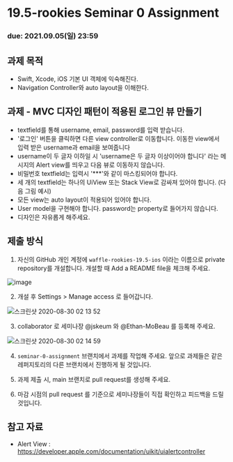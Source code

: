 19.5-rookies Seminar 0 Assignment
================================

### **due: 2021.09.05(일) 23:59**

## 과제 목적
- Swift, Xcode, iOS 기본 UI 객체에 익숙해진다.
- Navigation Controller와 auto layout을 이해한다.

## 과제 - MVC 디자인 패턴이 적용된 로그인 뷰 만들기

- textfield를 통해 username, email, password를 입력 받습니다.
- '로그인' 버튼을 클릭하면 다른 view controller로 이동합니다. 이동한 view에서 입력 받은 username과 email을 보여줍니다
- username이 두 글자 이하일 시 'username은 두 글자 이상이어야 합니다' 라는 메시지의 Alert view를 띄우고 다음 뷰로 이동하지 않습니다.
- 비밀번호 textfield는 입력시 '***'와 같이 마스킹되어야 합니다.
- 세 개의 textfield는 하나의 UiView 또는 Stack View로 감싸져 있어야 합니다. (다음 그림 예시)
- 모든 view는 auto layout이 적용되어 있어야 합니다.
- User model을 구현해야 합니다. password는 property로 들어가지 않습니다.
- 디자인은 자유롭게 해주세요.


## 제출 방식
1. 자신의 GitHub 개인 계정에 `waffle-rookies-19.5-ios` 이라는 이름으로 private repository를 개설합니다. 개설할 때 Add a README file을 체크해 주세요.

![image](https://user-images.githubusercontent.com/39977696/131165209-a6da208f-e12c-4e74-9d45-321916ded169.png)

2. 개설 후 Settings > Manage access 로 들어갑니다.

![스크린샷 2020-08-30 02 13 52](https://user-images.githubusercontent.com/35535636/91642567-5eb9fe00-ea67-11ea-9382-89fcce03be70.png)

3. collaborator 로 세미나장 @jskeum 와 @Ethan-MoBeau 를 등록해 주세요.

![스크린샷 2020-08-30 02 14 59](https://user-images.githubusercontent.com/35535636/91642588-87da8e80-ea67-11ea-9d5a-60a3596463c9.png)

4. `seminar-0-assignment` 브랜치에서 과제를 작업해 주세요. 앞으로 과제들은 같은 레퍼지토리의 다른 브랜치에서 진행하게 될 것입니다.

5. 과제 제출 시, main 브랜치로 pull request를 생성해 주세요.

6. 마감 시점의 pull request 를 기준으로 세미나장들이 직접 확인하고 피드백을 드릴 것입니다.

## 참고 자료
- Alert View : https://developer.apple.com/documentation/uikit/uialertcontroller
